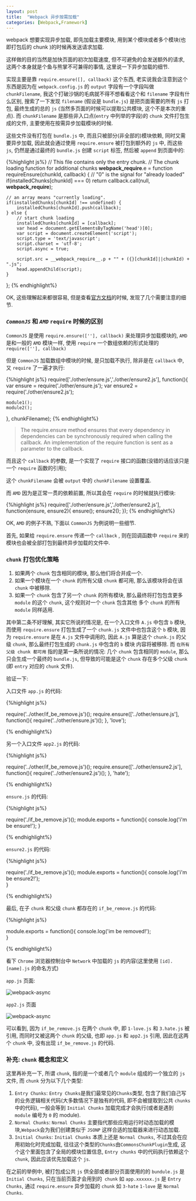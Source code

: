 ```yaml
---
layout: post
title:  "Webpack 异步按需加载"
categories: [Webpack,Framework]
---
```


webpack 想要实现异步加载, 即先加载主要模块, 用到某个模块或者多个模块(也即打包后的 chunk )的时候再发送请求加载.

这样做的目的当然是加快页面的初次加载速度, 但不可避免的会发送额外的请求, 这两个本身就是个鱼与熊掌不可兼得的事情, 这里说一下异步加载的细节.

实现主要是靠 `require.ensure([], callback)` 这个东西, 老实说我会注意到这个东西是因为在 `webpack.config.js` 的 `output` 字段有一个字段叫做 `chunkFilename`, 我这个打破沙锅的毛病就不得不想看看这个和 `filename` 字段有什么区别, 搜索了一下发现 `filename` (假设是 `bundle.js`) 是把页面需要的所有 `js` 打包, 最终生成的总的 `js` (当然多页面的时候可以提取公共模块, 这个不是本次的重点). 而 `chunkFilename` 是那些非入口点(`entry` 中列举的字段)的 `chunk` 文件打包生成的文件, 主要使用在按需异步加载模块的时候.

这些文件没有打包在 `bundle.js` 中, 而且只被部分(非全部的)模块依赖, 同时又需要异步加载, 因此就会通过使用 `require.ensure` 被打包到额外的 `js` 中, 而这些 `js`, 仍然是通过最终的 `bundle.js` 创建 `script` 标签, 然后被 `append` 到页面中的:

{%highlight js%}
// This file contains only the entry chunk.
// The chunk loading function for additional chunks
__webpack_require__.e = function requireEnsure(chunkId, callback) {
    // "0" is the signal for "already loaded"
    if(installedChunks[chunkId] === 0)
        return callback.call(null, __webpack_require__);

    // an array means "currently loading".
    if(installedChunks[chunkId] !== undefined) {
        installedChunks[chunkId].push(callback);
    } else {
        // start chunk loading
        installedChunks[chunkId] = [callback];
        var head = document.getElementsByTagName('head')[0];
        var script = document.createElement('script');
        script.type = 'text/javascript';
        script.charset = 'utf-8';
        script.async = true;

        script.src = __webpack_require__.p + "" + ({}[chunkId]||chunkId) + ".js";
        head.appendChild(script);
    }
};
{% endhighlight%}

OK, 这些理解起来都很容易, 但是查看<a href="http://webpack.github.io/docs/code-splitting.html#defining-a-split-point" target="_blank">官方文档</a>的时候, 发现了几个需要注意的细节.

### *`CommonJS`* 和 *`AMD`* `require` 时候的区别

`CommonJS` 是使用 `require.ensure([''], callback)` 来处理异步加载模块的, `AMD` 是和一般的 `AMD` 模块一样, 使用 `require` 一个数组依赖的形式处理的 `require([''], callback)`

但是 `CommonJS` 加载数组中模块的时候, 是只加载不执行, 除非是在 `callback` 中, 又 `require` 了一遍才执行: 

{%highlight js%}
require(['./other/ensure.js','./other/ensure2.js'], function(){
    var ensure = require('./other/ensure.js');
    var ensure2 = require('./other/ensure2.js');

    module1();
    module2();
}, chunkFilename);
{% endhighlight%}

> The require.ensure method ensures that every dependency in dependencies can be synchronously required when calling the callback. An implementation of the require function is sent as a parameter to the callback.

而且这个 `callback` 的参数, 是一个实现了 `require` 接口的函数(没错的话应该只是一个 `require` 函数的引用);

这个 `chunkFilename` 会被 `output` 中的 `chunkFilename` 设置覆盖.

而 `AMD` 因为是正常一贯的依赖前置, 所以其会在 `require` 的时候就执行模块: 

{%highlight js%}
require(['./other/ensure.js','./other/ensure2.js'], function(ensure, ensure2){
    ensure();
    ensure2();
});
{% endhighlight%}

OK, `AMD` 的例子不熟, 下面以 `CommonJS` 为例说明一些细节.

首先, 如果给 `require.ensure` 传递一个 `callback` , 则在回调函数中 `require` 来的模块也会被全部打包到最终异步加载的文件中.

### `chunk` 打包优化策略 

1. 如果两个 `chunk` 包含相同的模块, 那么他们将合并成一个.
2. 如果一个模块在一个 `chunk` 的所有父级 `chunk` 都可用, 那么该模块将会在该 `chunk` 中被移除.
3. 如果一个 `chunk` 包含了另一个 `chunk` 的所有模块, 那么最终将打包包含更多 `module` 的这个 `chunk`, 这个规则对一个 `chunk` 包含其他 多个 `chunk` 的所有 `module` 同样适用.

其中第二条不好理解, 其实它所说的情况是, 在一个入口文件 `A.js` 中包含 `b` 模块, 而使用 `require.ensure` 打包生成了一个 `chunk.js` 文件中也包含这个 `b` 模块, 因为 `require.ensure` 是在 `A.js` 文件中调用的, 因此 `A.js` 算是这个 `chunk.js` 的父级 `chunk`, 那么最终打包生成的 `chunk.js` 中包含的 `b` 模块 内容将被移除. 而 `在所有父级 chunk 都可用` 指的是第一条所说的情况: 几个 `chunk` 包含相同的 `module`, 那么只会生成一个最终的 `bundle.js`, 但导致的可能是这个 `chunk` 存在多个父级 `chunk` (即 `entry` 对应的 `chunk` 文件).

验证一下: 

入口文件 `app.js` 的代码:

{%highlight js%}

require('../other/if_be_remove.js')();
require.ensure(['../other/ensure.js'], function(){
	require('../other/ensure.js')();
}, 'love');

{% endhighlight%}


另一个入口文件 `app2.js` 的代码:

{%highlight js%}

require('../other/if_be_remove.js')();
require.ensure(['../other/ensure2.js'], function(){
	require('../other/ensure2.js')();
}, 'hate');

{% endhighlight%}
 
`ensure.js` 的代码:

{%highlight js%}

require('./if_be_remove.js')();
module.exports = function(){
	console.log('i\'m be ensure!');	
}

{% endhighlight%}
 
`ensure2.js` 的代码:

{%highlight js%}

require('./if_be_remove.js')();
module.exports = function(){
	console.log('i\'m be ensure2!');	
}

{% endhighlight%}

最后, 在子 `chunk` 和父级 `chunk` 都存在的 `if_be_remove.js` 的代码:

{%highlight js%}

module.exports = function(){
	console.log('im be removed!');	
}

{% endhighlight%}

看下 `Chrome` 浏览器控制台中 `Network` 中加载的 `js` 的内容(这里使用 `[id].[name].js` 的命名方式)

`app.js` 页面:

![webpack-async](http://img.xheldon.com/img/webpack-async-1.png "webpack-async")

`app2.js` 页面

![webpack-async](http://img.xheldon.com/img/webpack-async-1.png "webpack-async")

可以看到, 因为 `if_be_remove.js` 在两个 `chunk` 中, 即 `1-love.js` 和 `3.hate.js` 被引用, 而同时又被这两个 `chunk` 的父级, 也即 `app.js` 和 `app2.js` 引用, 因此在这两个 `chunk` 中, 没有出现 `if_be_remove.js` 的代码.

### 补充: `chunk` 概念和定义

这里再补充一下, 所谓 `chunk`, 指的是一个或者几个 `module` 组成的一个独立的 `js` 文件, 而 `chunk` 分为以下几个类型:

1. `Entry Chunks`: `Entry Chunks`是我们最常见的`Chunks`类型, 包含了我们自己写的业务逻辑相关代码(大多数情况下是独有的代码, 即不会被提取到公共 `chunks` 中的代码), 一般会等到 `Initial Chunks` 加载完成才会执行(或者是遇到 `module` 编号为 `0` 的 module).
2. `Normal Chunks`: `Normal Chunks` 主要指代那些应用运行时动态加载的模块,`Webpack`会为我们创建类似于 `JSONP` 这样合适的加载器来进行动态加载.
3. `Initial Chunks`: `Initial Chunks` 本质上还是 `Normal Chunks`, 不过其会在应用初始化时完成加载, 往往这个类型的`Chunks`由`CommonsChunkPlugin`生成, 这个这个里面包含了全局的模块位置信息, `Entry chunks` 中的代码执行依赖这个 `chunk`, 因此应该优先加载这个 `js`.

在之前的举例中, 被打包成公共 `js` 供全部或者部分页面使用的的 `bundule.js` 是 `Initial Chunks`, 只在当前页面才会用到的` chunk` 如 `app.xxxxxx.js` 是 `Entry Chunks`, 通过 `require.ensure` 异步加载的 `chunk` 如 `3-hate` `1-love` 是 `Normal Chunks`.

